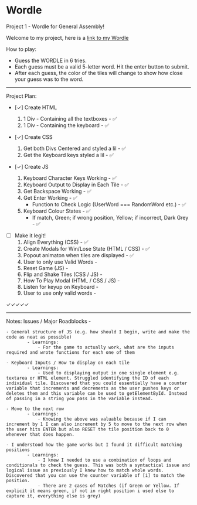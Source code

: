 # Wordle
Project 1 - Wordle for General Assembly!

Welcome to my project, here is a [link to my Wordle](https://carimado.github.io/wordle/)

How to play: 
- Guess the WORDLE in 6 tries.
- Each guess must be a valid 5-letter word. Hit the enter button to submit.
- After each guess, the color of the tiles will change to show how close your guess was to the word.

__________________________

Project Plan:
- [✓] Create HTML
    1. 1 Div - Containing all the textboxes - ✅
    2. 1 Div - Containing the keyboard - ✅

- [✓] Create CSS
    1. Get both Divs Centered and styled a lil - ✅
    2. Get the Keyboard keys styled a lil - ✅

- [✓] Create JS
    1. Keyboard Character Keys Working - ✅
    2. Keyboard Output to Display in Each Tile - ✅
    3. Get Backspace Working - ✅
    4. Get Enter Working - ✅
        - Function to Check Logic (UserWord === RandomWord etc.) - ✅
    5. Keyboard Colour States - ✅
        - If match, Green; if wrong position, Yellow; if incorrect, Dark Grey - ✅

- [ ] Make it legit!
    1. Align Everything (CSS) - ✅
    2. Create Modals for Win/Lose State (HTML / CSS) - ✅
    4. Popout animaton when tiles are displayed - ✅
    5. User to only use Valid Words - 
    6. Reset Game (JS) - 
    7. Flip and Shake Tiles (CSS / JS) - 
    8. How To Play Modal (HTML / CSS / JS) - 
    9. Listen for keyup on Keyboard - 
    10. User to use only valid words - 

✓✓✓✓✓
__________________________

Notes:
Issues / Major Roadblocks -

    - General structure of JS (e.g. how should I begin, write and make the code as neat as possible)
            - Learnings: 
                - For the game to actually work, what are the inputs required and wrote functions for each one of them

    - Keyboard Inputs / How to display on each tile
            - Learnings: 
                - Used to displaying output in one single element e.g. textarea or HTML element. Struggled identifying the ID of each individual tile. Discovered that you could essentially have a counter variable that increments and decrements as the user pushes keys or deletes them and this variable can be used to getElementById. Instead of passing in a string you pass in the variable instead. 
            
    - Move to the next row
            - Learnings: 
                - Knowing the above was valuable because if I can increment by 1 I can also increment by 5 to move to the next row when the user hits ENTER but also RESET the tile position back to 0 whenever that does happen.

    - I understood how the game works but I found it difficult matching positions 
            - Learnings: 
                - I knew I needed to use a combination of loops and conditionals to check the guess. This was both a syntactical issue and logical issue as previously I knew how to match whole words. Discovered that you can use the counter variable of [i] to match the position.
                - There are 2 cases of Matches (if Green or Yellow. If explicit it means green, if not in right position i used else to capture it, everything else is grey)